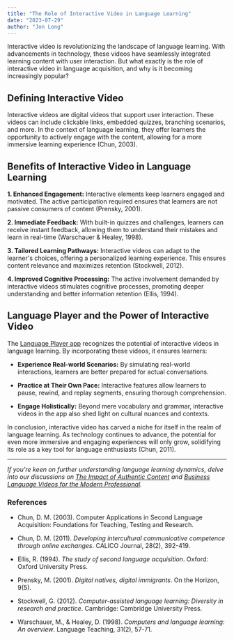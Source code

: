 ```yaml
---
title: "The Role of Interactive Video in Language Learning"
date: "2023-07-29"
author: "Jon Long"
---
```


Interactive video is revolutionizing the landscape of language learning. With advancements in technology, these videos have seamlessly integrated learning content with user interaction. But what exactly is the role of interactive video in language acquisition, and why is it becoming increasingly popular?

## Defining Interactive Video

Interactive videos are digital videos that support user interaction. These videos can include clickable links, embedded quizzes, branching scenarios, and more. In the context of language learning, they offer learners the opportunity to actively engage with the content, allowing for a more immersive learning experience (Chun, 2003).

## Benefits of Interactive Video in Language Learning

**1. Enhanced Engagement:** Interactive elements keep learners engaged and motivated. The active participation required ensures that learners are not passive consumers of content (Prensky, 2001).

**2. Immediate Feedback:** With built-in quizzes and challenges, learners can receive instant feedback, allowing them to understand their mistakes and learn in real-time (Warschauer & Healey, 1998).

**3. Tailored Learning Pathways:** Interactive videos can adapt to the learner's choices, offering a personalized learning experience. This ensures content relevance and maximizes retention (Stockwell, 2012).

**4. Improved Cognitive Processing:** The active involvement demanded by interactive videos stimulates cognitive processes, promoting deeper understanding and better information retention (Ellis, 1994).

## Language Player and the Power of Interactive Video

The [Language Player app](#) recognizes the potential of interactive videos in language learning. By incorporating these videos, it ensures learners:

- **Experience Real-world Scenarios:** By simulating real-world interactions, learners are better prepared for actual conversations.
  
- **Practice at Their Own Pace:** Interactive features allow learners to pause, rewind, and replay segments, ensuring thorough comprehension.
  
- **Engage Holistically:** Beyond mere vocabulary and grammar, interactive videos in the app also shed light on cultural nuances and contexts.

In conclusion, interactive video has carved a niche for itself in the realm of language learning. As technology continues to advance, the potential for even more immersive and engaging experiences will only grow, solidifying its role as a key tool for language enthusiasts (Chun, 2011).

---

*If you're keen on further understanding language learning dynamics, delve into our discussions on [The Impact of Authentic Content](/impact-of-authentic-content) and [Business Language Videos for the Modern Professional](/business-language-videos).*

### References

- Chun, D. M. (2003). Computer Applications in Second Language Acquisition: Foundations for Teaching, Testing and Research.

- Chun, D. M. (2011). *Developing intercultural communicative competence through online exchanges*. CALICO Journal, 28(2), 392-419.

- Ellis, R. (1994). *The study of second language acquisition*. Oxford: Oxford University Press.

- Prensky, M. (2001). *Digital natives, digital immigrants*. On the Horizon, 9(5).

- Stockwell, G. (2012). *Computer-assisted language learning: Diversity in research and practice*. Cambridge: Cambridge University Press.

- Warschauer, M., & Healey, D. (1998). *Computers and language learning: An overview*. Language Teaching, 31(2), 57-71.
